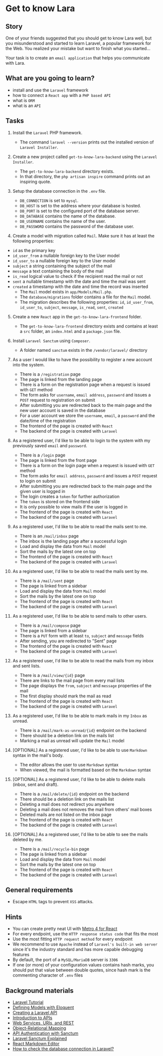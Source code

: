 # Get to know Lara

## Story

One of your friends suggested that you should get to know Lara well, but you misunderstood and started to learn Laravel, a popular framework for the Web.
You realized your mistake but want to finish what you started...

Your task is to create an `email application` that helps you communicate with Lara.

## What are you going to learn?

- install and use the `Laravel` framework
- how to connect a `React app` with a `PHP based API`
- what is `ORM`
- what is an `API`

## Tasks

1. Install the `Laravel` PHP framework.
    - The command `laravel --version` prints out the installed version of `Laravel Installer`.

2. Create a new project called `get-to-know-lara-backend` using the `Laravel Installer`.
    - The `get-to-know-lara-backend` directory exists.
    - In that directory, the `php artisan inspire` command prints out an inspiring quote.

3. Setup the database connection in the `.env` file.
    - `DB_CONNECTION` is set to `mysql`.
    - `DB_HOST` is set to the address where your database is hosted.
    - `DB_PORT` is set to the configured port of the database server.
    - `DB_DATABASE` contains the name of the database.
    - `DB_USERNAME` contains the name of the user.
    - `DB_PASSWORD` contains the password of the database user.

4. Create a model with migration called `Mail`.
Make sure it has at least the following properties:
  - `id` as the primary key
  - `id_user_from` a nullable foreign key to the User model
  - `id_user_to` a nullable foreign key to the User model
  - `subject` a string containing the subject of the mail
  - `message` a text containing the body of the mail
  - `is_read` logical value to check if the recipient read the mail or not
  - `sent` a nullable timestamp with the date and time the mail was sent
  - `created` a timestamp with the date and time the record was inserted
    - The `Mail` model exists in `app/Models/Mail.php`.
    - The `database/migrations` folder contains a file for the `Mail` model.
    - The migration describes the following properties: `id`, `id_user_from`, `id_user_to`, `subject`, `message`, `is_read`, `sent`, `created`

5. Create a new `React` app in the `get-to-know-lara-frontend` folder.
    - The `get-to-know-lara-frontend` directory exists and contains at least a `src` folder, an `index.html` and a `package.json` file.

6. Install `Laravel Sanctum` using `Composer`.
    - A folder named `sanctum` exists in the `/vendor/laravel/` directory

7. As a user I would like to have the possibility to register a new account into the system.
    - There is a `/registration` page
    - The page is linked from the landing page
    - There is a form on the registration page when a request is issued with `GET` method
    - The form asks for `username`, `email address`, `password` and issues a `POST` request to registration on submit
    - After submitting you are redirected back to the main page and the new user account is saved in the database
    - For a user account we store the `username`, `email`, a `password` and the date/time of the registration
    - The frontend of the page is created with `React`
    - The backend of the page is created with `Laravel`

8. As a registered user, I'd like to be able to login to the system with my previously saved `email` and `password`.
    - There is a `/login` page
    - The page is linked from the front page
    - There is a form on the login page when a request is issued with `GET` method
    - The form asks for `email address`, `password` and issues a `POST` request to login on submit
    - After submitting you are redirected back to the main page and the given user is logged in
    - The login creates a `token` for further authorization
    - The `token` is stored on the frontend side
    - It is only possible to view mails if the user is logged in
    - The frontend of the page is created with `React`
    - The backend of the page is created with `Laravel`

9. As a registered user, I'd like to be able to read the mails sent to me.
    - There is an `/mail/inbox` page
    - The inbox is the landing page after a successful login
    - Load and display the data from `Mail` model
    - Sort the mails by the latest one on top
    - The frontend of the page is created with `React`
    - The backend of the page is created with `Laravel`

10. As a registered user, I'd like to be able to read the mails sent by me.
    - There is a `/mail/sent` page
    - The page is linked from a sidebar
    - Load and display the data from `Mail` model
    - Sort the mails by the latest one on top
    - The frontend of the page is created with `React`
    - The backend of the page is created with `Laravel`

11. As a registered user, I'd like to be able to send mails to other users.
    - There is a `/mail/compose` page
    - The page is linked from a sidebar
    - There is a `PUT` form with at least `to`, `subject` and `message` fields
    - After sending, you are redirected to "Sent" page
    - The frontend of the page is created with `React`
    - The backend of the page is created with `Laravel`

12. As a registered user, I'd like to be able to read the mails from my inbox and sent lists.
    - There is a `/mail/view/{id}` page
    - There are links to the mail page from every mail lists
    - The page displays the `from`, `subject` and `message` properties of the mail
    - The first display should mark the mail as read
    - The frontend of the page is created with `React`
    - The backend of the page is created with `Laravel`

13. As a registered user, I'd like to be able to mark mails in my `Inbox` as unread.
    - There is a `/mail/mark-as-unread/{id}` endpoint on the backend
    - There should be a deletion link on the mails list
    - Marking a mail as unread will update the `Mail` model

14. [OPTIONAL] As a registered user, I'd like to be able to use `Markdown` syntax in the mail's body.
    - The editor allows the user to use `Markdown` syntax
    - When viewed, the mail is formatted based on the `Markdown` syntax

15. [OPTIONAL] As a registered user, I'd like to be able to delete mails (inbox, sent and draft).
    - There is a `/mail/delete/{id}` endpoint on the backend
    - There should be a deletion link on the mails list
    - Deleting a mail does not redirect you anywhere
    - Deleting a mail does not removes the mail from others' mail boxes
    - Deleted mails are not listed on the inbox page
    - The frontend of the page is created with `React`
    - The backend of the page is created with `Laravel`

16. [OPTIONAL] As a registered user, I'd like to be able to see the mails deleted by me.
    - There is a `/mail/recycle-bin` page
    - The page is linked from a sidebar
    - Load and display the data from `Mail` model
    - Sort the mails by the latest one on top
    - The frontend of the page is created with `React`
    - The backend of the page is created with `Laravel`

## General requirements

- Escape `HTML` tags to prevent `XSS` attacks.

## Hints

- You can create pretty neat UI with [Metro 4 for React](https://react.metroui.org.ua/)
- For every endpoint, use the `HTTP response status code` that fits the most
- Use the most fitting `HTTP request method` for every endpoint
- We recommend to use `Apache` instead of `Laravel's built-in web server` since it's the industry standard and has more capable debugging features
- By default, the port of a `MySQL/MariaDB` server is `3306`
- If one (or more) of your configuration values contains hash marks, you should put that value between double quotes, since hash mark is the commenting character of `.env` files

## Background materials

- <i class="far fa-exclamation"></i> [Laravel Tutorial](https://www.w3schools.in/laravel-tutorial/)
- <i class="far fa-exclamation"></i> [Defining Models with Eloquent](https://riptutorial.com/laravel/example/4292/making-a-model)
- <i class="far fa-video"></i> [Creating a Laravel API](https://youtu.be/mgdMeXkviy8)
- <i class="far fa-book-open"></i> [Introduction to APIs](project/curriculum/materials/pages/general/introduction-to-apis.md)
- <i class="far fa-book-open"></i> [Web Services, URIs, and REST](project/curriculum/materials/pages/msc-advanced-java-pages/5-web-services-uris-and-rest.md)
- <i class="far fa-book-open"></i> [Object-Relational Mapping](project/curriculum/materials/competencies/enterprise-architecture/object-relational-mapping.md.html)
- <i class="far fa-video"></i> [API Authentication with Sanctum](https://youtu.be/P2dfXpUHy6U)
- <i class="far fa-book-open"></i> [Laravel Sanctum Explained](https://dev.to/nicolus/laravel-sanctum-explained-spa-authentication-45g1)
- <i class="far fa-video"></i> [React Markdown Editor](https://youtu.be/YMpI5Ok1Ur8)
- <i class="far fa-book-open"></i> [How to check the database connection in Laravel?](project/curriculum/materials/pages/php/check-database-connection-laravel.md)
